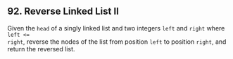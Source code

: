 ## 92. Reverse Linked List II

Given the <code>head</code> of a singly linked list and two integers <code>left</code> and <code>right</code> where <code>left <= right</code>, reverse the nodes of the list from position <code>left</code> to position <code>right</code>, and return the reversed list.